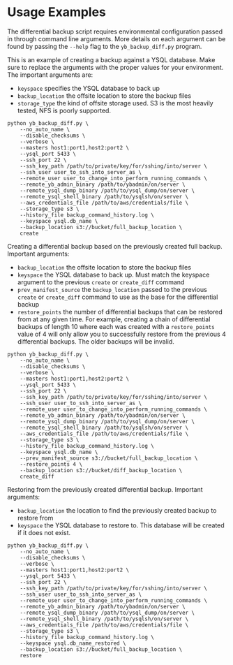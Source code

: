 # Usage Examples

The differential backup script requires environmental configuration passed in through command line
arguments. More details on each argument can be found by passing the `--help` flag to the
`yb_backup_diff.py` program.

This is an example of creating a backup against a YSQL database. Make sure to replace the arguments
with the proper values for your environment. The important arguments are:
* `keyspace` specifies the YSQL database to back up
* `backup_location` the offsite location to store the backup files
* `storage_type` the kind of offsite storage used. S3 is the most heavily tested, NFS is poorly
  supported.

```
python yb_backup_diff.py \
    --no_auto_name \
    --disable_checksums \
    --verbose \
    --masters host1:port1,host2:port2 \
    --ysql_port 5433 \
    --ssh_port 22 \
    --ssh_key_path /path/to/private/key/for/sshing/into/server \
    --ssh_user user_to_ssh_into_server_as \
    --remote_user user_to_change_into_perform_running_commands \
    --remote_yb_admin_binary /path/to/ybadmin/on/server \
    --remote_ysql_dump_binary /path/to/ysql_dump/on/server \
    --remote_ysql_shell_binary /path/to/ysqlsh/on/server \
    --aws_credentials_file /path/to/aws/credentials/file \
    --storage_type s3 \
    --history_file backup_command_history.log \
    --keyspace ysql.db_name \
    --backup_location s3://bucket/full_backup_location \
    create
```

Creating a differential backup based on the previously created full backup. Important arguments:
* `backup_location` the offsite location to store the backup files
* `keyspace` the YSQL database to back up. Must match the keyspace argument to the previous `create` or `create_diff` command
* `prev_manifest_source` the `backup_location` passed to the previous `create` or `create_diff`
  command to use as the base for the differential backup
* `restore_points` the number of differential backups that can be restored from at any given
  time. For example, creating a chain of differential backups of length 10 where each was created
  with a `restore_points` value of 4 will only allow you to successfully restore from the previous 4
  differential backups. The older backups will be invalid.


```
python yb_backup_diff.py \
    --no_auto_name \
    --disable_checksums \
    --verbose \
    --masters host1:port1,host2:port2 \
    --ysql_port 5433 \
    --ssh_port 22 \
    --ssh_key_path /path/to/private/key/for/sshing/into/server \
    --ssh_user user_to_ssh_into_server_as \
    --remote_user user_to_change_into_perform_running_commands \
    --remote_yb_admin_binary /path/to/ybadmin/on/server \
    --remote_ysql_dump_binary /path/to/ysql_dump/on/server \
    --remote_ysql_shell_binary /path/to/ysqlsh/on/server \
    --aws_credentials_file /path/to/aws/credentials/file \
    --storage_type s3 \
    --history_file backup_command_history.log \
    --keyspace ysql.db_name \
    --prev_manifest_source s3://bucket/full_backup_location \
    --restore_points 4 \
    --backup_location s3://bucket/diff_backup_location \
    create_diff
```

Restoring from the previously created differential backup. Important arguments:
* `backup_location` the location to find the previously created backup to restore from
* `keyspace` the YSQL database to restore to. This database will be created if it does not exist.

```
python yb_backup_diff.py \
    --no_auto_name \
    --disable_checksums \
    --verbose \
    --masters host1:port1,host2:port2 \
    --ysql_port 5433 \
    --ssh_port 22 \
    --ssh_key_path /path/to/private/key/for/sshing/into/server \
    --ssh_user user_to_ssh_into_server_as \
    --remote_user user_to_change_into_perform_running_commands \
    --remote_yb_admin_binary /path/to/ybadmin/on/server \
    --remote_ysql_dump_binary /path/to/ysql_dump/on/server \
    --remote_ysql_shell_binary /path/to/ysqlsh/on/server \
    --aws_credentials_file /path/to/aws/credentials/file \
    --storage_type s3 \
    --history_file backup_command_history.log \
    --keyspace ysql.db_name_restored \
    --backup_location s3://bucket/full_backup_location \
    restore
```
